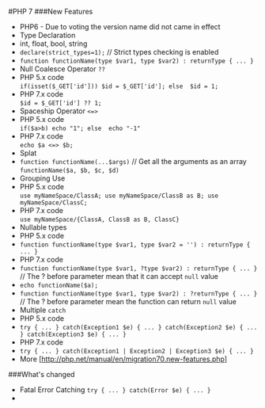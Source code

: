 #PHP 7
###New Features
* PHP6 - Due to voting the version name did not came in effect
* Type Declaration
 * int, float, bool, string
 * `declare(strict_types=1);` // Strict types checking is enabled
 * `function functionName(type $var1, type $var2) : returnType { ... }`
* Null Coalesce Operator `??`
 * PHP 5.x code <br>
    `if(isset($_GET['id']))
        $id = $_GET['id'];
    else 
        $id = 1;`
 * PHP 7.x code <br>
    `$id = $_GET['id'] ?? 1;`
* Spaceship Operator `<=>`
 * PHP 5.x code <br>
    `if($a>b)
        echo "1";
    else 
        echo "-1"`
 * PHP 7.x code <br>
    `echo $a <=> $b;`
* Splat
 * `function functionName(...$args)` // Get all the arguments as an array <br>
   `functionName($a, $b, $c, $d)`
* Grouping Use
 * PHP 5.x code <br>
    `use myNameSpace/ClassA;
    use myNameSpace/ClassB as B;
    use myNameSpace/ClassC;`
 * PHP 7.x code <br>
    `use myNameSpace/{ClassA, ClassB as B, ClassC}`
* Nullable types
 * PHP 5.x code <br>
  * `function functionName(type $var1, type $var2 = '') : returnType { ... }` 
 * PHP 7.x code <br>
  * `function functionName(type $var1, ?type $var2) : returnType { ... }` // The ? before parameter mean that it can accept `null` value
  * `echo functionName($a);` 
  * `function functionName(type $var1, type $var2) : ?returnType { ... }` // The ? before parameter mean the function can return `null` value
* Multiple `catch`
 * PHP 5.x code <br>
  * `try {
        ...
    } catch(Exception1 $e) {
        ...
    } catch(Exception2 $e) {
        ...
    } catch(Exception3 $e) {
        ...
    }`
 * PHP 7.x code <br>
  * `try {
        ...
    } catch(Exception1 | Exception2 | Exception3 $e) {
        ...
    }`
* More [http://php.net/manual/en/migration70.new-features.php]

###What's changed
* Fatal Error Catching 
 `try {
  ...
 } catch(Error $e) {
  ...
 }`
* 

 
